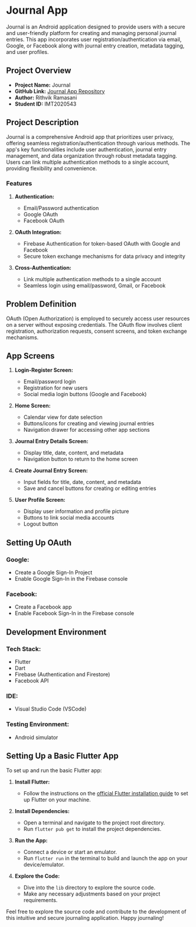 # Journal App

Journal is an Android application designed to provide users with a secure and user-friendly platform for creating and managing personal journal entries. This app incorporates user registration/authentication via email, Google, or Facebook along with journal entry creation, metadata tagging, and user profiles.

## Project Overview

- **Project Name:** Journal
- **GitHub Link:** [Journal App Repository](https://github.com/Rithvik99/journal_app)
- **Author:** Rithvik Ramasani
- **Student ID:** IMT2020543

## Project Description

Journal is a comprehensive Android app that prioritizes user privacy, offering seamless registration/authentication through various methods. The app's key functionalities include user authentication, journal entry management, and data organization through robust metadata tagging. Users can link multiple authentication methods to a single account, providing flexibility and convenience.

### Features

1. **Authentication:**
   - Email/Password authentication
   - Google OAuth
   - Facebook OAuth

2. **OAuth Integration:**
   - Firebase Authentication for token-based OAuth with Google and Facebook
   - Secure token exchange mechanisms for data privacy and integrity

3. **Cross-Authentication:**
   - Link multiple authentication methods to a single account
   - Seamless login using email/password, Gmail, or Facebook

## Problem Definition

OAuth (Open Authorization) is employed to securely access user resources on a server without exposing credentials. The OAuth flow involves client registration, authorization requests, consent screens, and token exchange mechanisms.

## App Screens

1. **Login-Register Screen:**
   - Email/password login
   - Registration for new users
   - Social media login buttons (Google and Facebook)

2. **Home Screen:**
   - Calendar view for date selection
   - Buttons/icons for creating and viewing journal entries
   - Navigation drawer for accessing other app sections

3. **Journal Entry Details Screen:**
   - Display title, date, content, and metadata
   - Navigation button to return to the home screen

4. **Create Journal Entry Screen:**
   - Input fields for title, date, content, and metadata
   - Save and cancel buttons for creating or editing entries

5. **User Profile Screen:**
   - Display user information and profile picture
   - Buttons to link social media accounts
   - Logout button

## Setting Up OAuth

### Google:
   - Create a Google Sign-In Project
   - Enable Google Sign-In in the Firebase console

### Facebook:
   - Create a Facebook app
   - Enable Facebook Sign-In in the Firebase console

## Development Environment

### Tech Stack:
   - Flutter
   - Dart
   - Firebase (Authentication and Firestore)
   - Facebook API

### IDE:
   - Visual Studio Code (VSCode)

### Testing Environment:
   - Android simulator

## Setting Up a Basic Flutter App

To set up and run the basic Flutter app:

1. **Install Flutter:**
   - Follow the instructions on the [official Flutter installation guide](https://flutter.dev/docs/get-started/install) to set up Flutter on your machine.

2. **Install Dependencies:**
   - Open a terminal and navigate to the project root directory.
   - Run `flutter pub get` to install the project dependencies.

3. **Run the App:**
   - Connect a device or start an emulator.
   - Run `flutter run` in the terminal to build and launch the app on your device/emulator.

4. **Explore the Code:**
   - Dive into the `lib` directory to explore the source code.
   - Make any necessary adjustments based on your project requirements.

Feel free to explore the source code and contribute to the development of this intuitive and secure journaling application. Happy journaling!